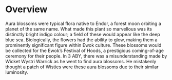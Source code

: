 # Overview

Aura blossoms were typical flora native to Endor, a forest moon orbiting a planet of the same name.
What made this plant so marvellous was its distinctly bright indigo colour; a field of these would appear like the deep blue sea.
Biologically, the flowers had the ability to glow, making them a prominently significant figure within Ewok culture.
These blossoms would be collected for the Ewok’s Festival of Hoods, a prestigious coming-of-age ceremony for their people.
In 3 ABY, there was a misunderstanding made by Wicket Wystri Warrick as he went to find aura blossoms.
He mistakenly thought a patch of Wisties were these aura blossoms due to their similar luminosity.
